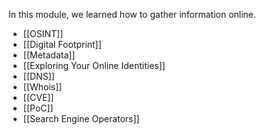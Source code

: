 In this module, we learned how to gather information online.
- [[OSINT]] 
- [[Digital Footprint]]
- [[Metadata]]
- [[Exploring Your Online Identities]]
- [[DNS]]
- [[Whois]]
- [[CVE]]
- [[PoC]]
- [[Search Engine Operators]]
